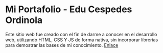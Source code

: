 # Mi Portafolio - Edu Cespedes Ordinola
Este sitio web fue creado con el fin de darme a conocer en el desarrollo web, utilizando HTML, CSS Y JS de forma nativa, sin incorporar librerias para demostrar las bases de mi conocimiento.
[Enlace](https://www.coespe.org/)
